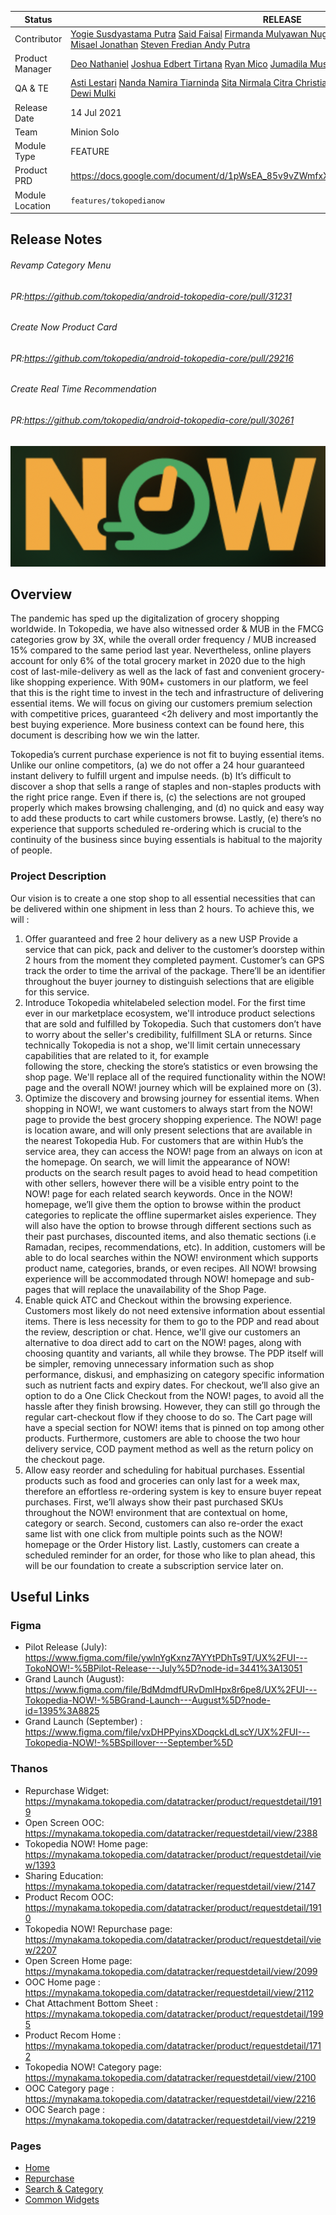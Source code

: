 <!--left header table-->
| **Status** |  <!--start status:GREEN-->RELEASE<!--end status-->  |
| --- | --- |
| Contributor | [Yogie Susdyastama Putra](https://tokopedia.atlassian.net/wiki/people/5c6bf2e6f1a05835f933bf30?ref=confluence) [Said Faisal](https://tokopedia.atlassian.net/wiki/people/5e25eee0ee264b0e745862c3?ref=confluence) [Firmanda Mulyawan Nugroho](https://tokopedia.atlassian.net/wiki/people/5d91c148fdfa560dcc3a040f?ref=confluence) [Reza Gama Hidayat](https://tokopedia.atlassian.net/wiki/people/5def15952702bc0ec7e775c5?ref=confluence) [Darian Thedy](https://tokopedia.atlassian.net/wiki/people/5c94aa568c3aae2d15117504?ref=confluence) [Misael Jonathan](https://tokopedia.atlassian.net/wiki/people/60051d42e64c95006fbaad73?ref=confluence) [Steven Fredian Andy Putra](https://tokopedia.atlassian.net/wiki/people/557058:20782bf2-2a29-413c-b75c-ce30c92cad9e?ref=confluence)  |
| Product Manager | [Deo Nathaniel](https://tokopedia.atlassian.net/wiki/people/5c6be6f577edd55f716a2258?ref=confluence) [Joshua Edbert Tirtana](https://tokopedia.atlassian.net/wiki/people/60f7ac85f026ab007029a6bf?ref=confluence) [Ryan Mico](https://tokopedia.atlassian.net/wiki/people/5c6bedd8cff26405c30ad1b1?ref=confluence) [Jumadila Mustika](https://tokopedia.atlassian.net/wiki/people/61c037f6a54af90069a11858?ref=confluence)  |
| QA & TE | [Asti Lestari](https://tokopedia.atlassian.net/wiki/people/5a6ae82288193b25ef8e6b89?ref=confluence) [Nanda Namira Tiarninda](https://tokopedia.atlassian.net/wiki/people/5c370886c9c9fc6f5988cfdd?ref=confluence) [Sita Nirmala Citra Christiani](https://tokopedia.atlassian.net/wiki/people/62b94477c9f2df7b6089e539?ref=confluence) [Arlisa Liana](https://tokopedia.atlassian.net/wiki/people/620b14cd59709300698d987c?ref=confluence) [Muhammad Rafi](https://tokopedia.atlassian.net/wiki/people/620b0a5307f51e0069426cd4?ref=confluence) [Vincent .](https://tokopedia.atlassian.net/wiki/people/6163f9fe07ac3c0068657be0?ref=confluence) [Dewi Mulki](https://tokopedia.atlassian.net/wiki/people/6283429ccc1d15006fa9da3f?ref=confluence)  |
| Release Date | 14 Jul 2021  |
| Team | Minion Solo |
| Module Type | <!--start status:YELLOW-->FEATURE<!--end status-->  |
| Product PRD | <https://docs.google.com/document/d/1pWsEA_85v9vZWmfxXo5DC0xsb7QWDu_cTNjMMQpnFsk/edit> |
| Module Location |  `features/tokopedianow` |

<!--toc-->

## Release Notes

<!--start expand:MA-3.206-->
###### Revamp Category Menu

###### PR:<https://github.com/tokopedia/android-tokopedia-core/pull/31231>
<!--end expand-->

<!--start expand:MA-3.203-->
###### Create Now Product Card

###### PR:<https://github.com/tokopedia/android-tokopedia-core/pull/29216>
<!--end expand-->

<!--start expand:MA-3.202-->
###### Create Real Time Recommendation

###### PR:<https://github.com/tokopedia/android-tokopedia-core/pull/30261>
<!--end expand-->

![image](res/now_logo.png)

## Overview

The pandemic has sped up the digitalization of grocery shopping worldwide. In Tokopedia, we have also witnessed order & MUB in the FMCG categories grow by 3X, while the overall order frequency / MUB increased 15% compared to the same period last year. Nevertheless, online players account for only 6% of the total grocery market in 2020 due to the high cost of last-mile-delivery as well as the lack of fast and convenient grocery-like shopping experience. With 90M+ customers in our platform, we feel that this is the right time to invest in the tech and infrastructure of delivering essential items. We will focus on giving our customers premium selection with competitive prices, guaranteed <2h delivery and most importantly the best buying experience. More business context can be found here, this document is describing how we win the latter.

Tokopedia’s current purchase experience is not fit to buying essential items. Unlike our online competitors, (a) we do not offer a 24 hour guaranteed instant delivery to fulfill urgent and impulse needs. (b) It’s difficult to discover a shop that sells a range of staples and non-staples products with the right price range. Even if there is, (c) the selections are not grouped properly which makes browsing challenging, and (d) no quick and easy way to add these products to cart while customers browse. Lastly, (e) there’s no experience that supports scheduled re-ordering which is crucial to the continuity of the business since buying essentials is habitual to the majority of people.

### Project Description

Our vision is to create a one stop shop to all essential necessities that can be delivered within one shipment in less than 2 hours. To achieve this, we will :

1. Offer guaranteed and free 2 hour delivery as a new USP Provide a service that can pick, pack and deliver to the customer’s doorstep within 2 hours from the moment they completed payment. Customer’s can GPS track the order to time the arrival of the package. There’ll be an identifier throughout the buyer journey to distinguish selections that are eligible for this service.
2. Introduce Tokopedia whitelabeled selection model. For the first time ever in our marketplace ecosystem, we'll introduce product selections that are sold and fulfilled by Tokopedia. Such that customers don’t have to worry about the seller's credibility, fulfillment SLA or returns. Since technically Tokopedia is not a shop, we'll limit certain unnecessary capabilities that are related to it, for example  
following the store, checking the store’s statistics or even browsing the shop page. We'll replace all of the required functionality within the NOW! page and the overall NOW! journey which will be explained more on (3).
3. Optimize the discovery and browsing journey for essential items. When shopping in NOW!, we want customers to always start from the NOW! page to provide the best grocery shopping experience. The NOW! page is location aware, and will only present selections that are available in the nearest Tokopedia Hub. For customers that are within Hub’s the service area, they can access the NOW! page from an always on icon at the homepage. On search, we will limit the appearance of NOW! products on the search result pages to avoid head to head competition with other sellers, however there will be a visible entry point to the NOW! page for each related search keywords. Once in the NOW! homepage, we’ll give them the option to browse within the product categories to replicate the offline supermarket aisles experience. They will also have the option to browse through different sections such as their past purchases, discounted items, and also thematic sections (i.e Ramadan, recipes, recommendations, etc). In addition, customers will be able to do local searches within the NOW! environment which supports product name, categories, brands, or even recipes. All NOW! browsing experience will be accommodated through NOW! homepage and sub-pages that will replace the unavailability of the Shop Page.
4. Enable quick ATC and Checkout within the browsing experience. Customers most likely do not need extensive information about essential items. There is less necessity for them to go to the PDP and read about the review, description or chat. Hence, we'll give our customers an alternative to doa direct add to cart on the NOW! pages, along with choosing quantity and variants, all while they browse. The PDP itself will be simpler, removing unnecessary information such as shop performance, diskusi, and emphasizing on category specific information such as nutrient facts and expiry dates. For checkout, we’ll also give an option to do a One Click Checkout from the NOW! pages, to avoid all the hassle after they finish browsing. However, they can still go through the regular cart-checkout flow if they choose to do so. The Cart page will have a special section for NOW! items that is pinned on top among other products. Furthermore, customers are able to choose the two hour delivery service, COD payment method as well as the return policy on the checkout page.
5. Allow easy reorder and scheduling for habitual purchases. Essential products such as food and groceries can only last for a week max, therefore an effortless re-ordering system is key to ensure buyer repeat purchases. First, we’ll always show their past purchased SKUs throughout the NOW! environment that are contextual on home, category or search. Second, customers can also re-order the exact same list with one click from multiple points such as the NOW! homepage or the Order History list. Lastly, customers can create a scheduled reminder for an order, for those who like to plan ahead, this will be our foundation to create a subscription service later on.

## Useful Links

### Figma

- Pilot Release (July): <https://www.figma.com/file/ywlnYgKxnz7AYYtPDhTs9T/UX%2FUI---TokoNOW!-%5BPilot-Release---July%5D?node-id=3441%3A13051>
- Grand Launch (August): <https://www.figma.com/file/BdMdmdfURvDmlHpx8r6pe8/UX%2FUI---Tokopedia-NOW!-%5BGrand-Launch---August%5D?node-id=1395%3A8825>
- Grand Launch (September) : <https://www.figma.com/file/vxDHPPyinsXDoqckLdLscY/UX%2FUI---Tokopedia-NOW!-%5BSpillover---September%5D>

### Thanos

- Repurchase Widget: <https://mynakama.tokopedia.com/datatracker/product/requestdetail/1919>
- Open Screen OOC: <https://mynakama.tokopedia.com/datatracker/requestdetail/view/2388>
- Tokopedia NOW! Home page: <https://mynakama.tokopedia.com/datatracker/product/requestdetail/view/1393>
- Sharing Education: <https://mynakama.tokopedia.com/datatracker/requestdetail/view/2147>
- Product Recom OOC: <https://mynakama.tokopedia.com/datatracker/product/requestdetail/1910>
- Tokopedia NOW! Repurchase page: <https://mynakama.tokopedia.com/datatracker/product/requestdetail/view/2207>
- Open Screen Home page: <https://mynakama.tokopedia.com/datatracker/requestdetail/view/2099>
- OOC Home page : <https://mynakama.tokopedia.com/datatracker/requestdetail/view/2112>
- Chat Attachment Bottom Sheet : <https://mynakama.tokopedia.com/datatracker/product/requestdetail/1995>
- Product Recom Home : <https://mynakama.tokopedia.com/datatracker/product/requestdetail/1712>
- Tokopedia NOW! Category page: <https://mynakama.tokopedia.com/datatracker/requestdetail/view/2100>
- OOC Category page : <https://mynakama.tokopedia.com/datatracker/requestdetail/view/2216>
- OOC Search page : <https://mynakama.tokopedia.com/datatracker/requestdetail/view/2219>

### Pages

- [Home](/wiki/spaces/PA/pages/1728218506/Home)
- [Repurchase](/wiki/spaces/PA/pages/1845723195/Repurchase)
- [Search & Category](https://tokopedia.atlassian.net/wiki/spaces/PA/pages/1607402386/NOW+Search+Category)
- [Common Widgets](/wiki/spaces/PA/pages/2129992602/Common+Widgets)

